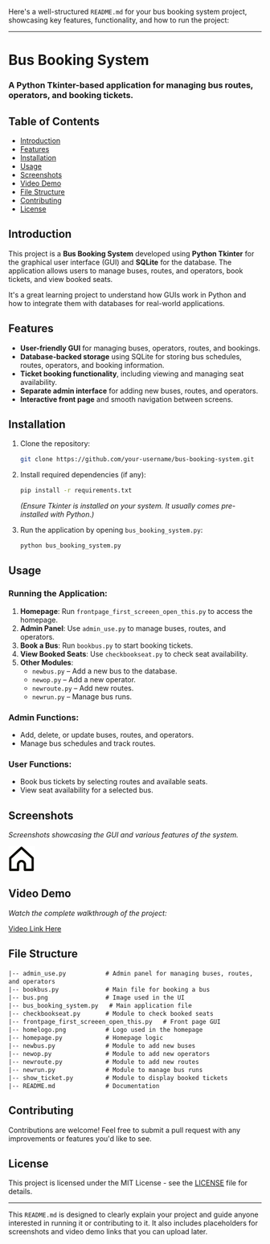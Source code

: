 Here's a well-structured `README.md` for your bus booking system project, showcasing key features, functionality, and how to run the project:

---

# Bus Booking System

### A Python Tkinter-based application for managing bus routes, operators, and booking tickets.

## Table of Contents
- [Introduction](#introduction)
- [Features](#features)
- [Installation](#installation)
- [Usage](#usage)
- [Screenshots](#screenshots)
- [Video Demo](#video-demo)
- [File Structure](#file-structure)
- [Contributing](#contributing)
- [License](#license)

## Introduction
This project is a **Bus Booking System** developed using **Python Tkinter** for the graphical user interface (GUI) and **SQLite** for the database. The application allows users to manage buses, routes, and operators, book tickets, and view booked seats.

It's a great learning project to understand how GUIs work in Python and how to integrate them with databases for real-world applications.

## Features
- **User-friendly GUI** for managing buses, operators, routes, and bookings.
- **Database-backed storage** using SQLite for storing bus schedules, routes, operators, and booking information.
- **Ticket booking functionality**, including viewing and managing seat availability.
- **Separate admin interface** for adding new buses, routes, and operators.
- **Interactive front page** and smooth navigation between screens.

## Installation
1. Clone the repository:
    ```bash
    git clone https://github.com/your-username/bus-booking-system.git
    ```
2. Install required dependencies (if any):
    ```bash
    pip install -r requirements.txt
    ```
    *(Ensure Tkinter is installed on your system. It usually comes pre-installed with Python.)*

3. Run the application by opening `bus_booking_system.py`:
    ```bash
    python bus_booking_system.py
    ```

## Usage
### Running the Application:
1. **Homepage**: Run `frontpage_first_screeen_open_this.py` to access the homepage.
2. **Admin Panel**: Use `admin_use.py` to manage buses, routes, and operators.
3. **Book a Bus**: Run `bookbus.py` to start booking tickets.
4. **View Booked Seats**: Use `checkbookseat.py` to check seat availability.
5. **Other Modules**:
   - `newbus.py` – Add a new bus to the database.
   - `newop.py` – Add a new operator.
   - `newroute.py` – Add new routes.
   - `newrun.py` – Manage bus runs.

### Admin Functions:
- Add, delete, or update buses, routes, and operators.
- Manage bus schedules and track routes.

### User Functions:
- Book bus tickets by selecting routes and available seats.
- View seat availability for a selected bus.

## Screenshots
*Screenshots showcasing the GUI and various features of the system.*

![Homepage](homelogo.png)

## Video Demo
*Watch the complete walkthrough of the project:*

[Video Link Here](#)

## File Structure
```
|-- admin_use.py           # Admin panel for managing buses, routes, and operators
|-- bookbus.py             # Main file for booking a bus
|-- bus.png                # Image used in the UI
|-- bus_booking_system.py   # Main application file
|-- checkbookseat.py       # Module to check booked seats
|-- frontpage_first_screeen_open_this.py   # Front page GUI
|-- homelogo.png           # Logo used in the homepage
|-- homepage.py            # Homepage logic
|-- newbus.py              # Module to add new buses
|-- newop.py               # Module to add new operators
|-- newroute.py            # Module to add new routes
|-- newrun.py              # Module to manage bus runs
|-- show_ticket.py         # Module to display booked tickets
|-- README.md              # Documentation
```

## Contributing
Contributions are welcome! Feel free to submit a pull request with any improvements or features you'd like to see.

## License
This project is licensed under the MIT License - see the [LICENSE](LICENSE) file for details.

---

This `README.md` is designed to clearly explain your project and guide anyone interested in running it or contributing to it. It also includes placeholders for screenshots and video demo links that you can upload later.
